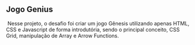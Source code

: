 ## Jogo Genius



​	Nesse projeto, o desafio foi criar um jogo Gênesis utilizando apenas HTML, CSS e Javascript de forma introdutória, sendo o principal conceito, CSS Grid, manipulação de Array e Arrow Functions.